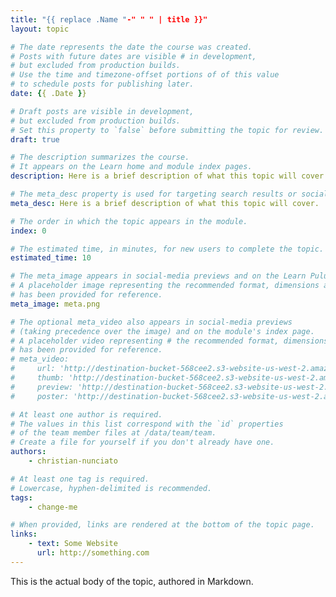 ```yaml
---
title: "{{ replace .Name "-" " " | title }}"
layout: topic

# The date represents the date the course was created.
# Posts with future dates are visible # in development,
# but excluded from production builds.
# Use the time and timezone-offset portions of of this value
# to schedule posts for publishing later.
date: {{ .Date }}

# Draft posts are visible in development,
# but excluded from production builds.
# Set this property to `false` before submitting the topic for review.
draft: true

# The description summarizes the course.
# It appears on the Learn home and module index pages.
description: Here is a brief description of what this topic will cover.

# The meta_desc property is used for targeting search results or social-media previews.
meta_desc: Here is a brief description of what this topic will cover.

# The order in which the topic appears in the module.
index: 0

# The estimated time, in minutes, for new users to complete the topic.
estimated_time: 10

# The meta_image appears in social-media previews and on the Learn Pulumi home page.
# A placeholder image representing the recommended format, dimensions and aspect ratio
# has been provided for reference.
meta_image: meta.png

# The optional meta_video also appears in social-media previews
# (taking precedence over the image) and on the module's index page.
# A placeholder video representing # the recommended format, dimensions and aspect ratio
# has been provided for reference.
# meta_video:
#     url: 'http://destination-bucket-568cee2.s3-website-us-west-2.amazonaws.com/video/2020-09-03-16-46-41.mp4'
#     thumb: 'http://destination-bucket-568cee2.s3-website-us-west-2.amazonaws.com/thumbs/2020-09-03-16-46-41.jpg'
#     preview: 'http://destination-bucket-568cee2.s3-website-us-west-2.amazonaws.com/previews/2020-09-03-16-46-41.jpg'
#     poster: 'http://destination-bucket-568cee2.s3-website-us-west-2.amazonaws.com/posters/2020-09-03-16-46-41.jpg'

# At least one author is required.
# The values in this list correspond with the `id` properties
# of the team member files at /data/team/team.
# Create a file for yourself if you don't already have one.
authors:
    - christian-nunciato

# At least one tag is required.
# Lowercase, hyphen-delimited is recommended.
tags:
    - change-me

# When provided, links are rendered at the bottom of the topic page.
links:
    - text: Some Website
      url: http://something.com
---
```


This is the actual body of the topic, authored in Markdown.
